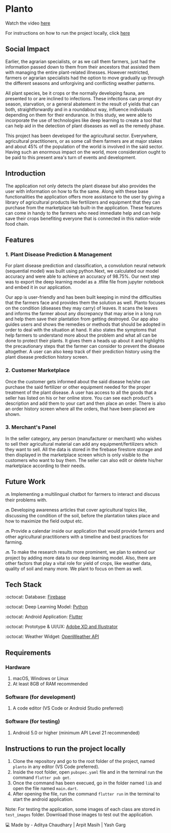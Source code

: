 # Planto

Watch the video [here]()

For instructions on how to run the project locally, click [here](#Instructions-to-run-the-project-locally)

## Social Impact

Earlier, the agrarian specialists, or as we call them farmers, just had the information passed down to them from their ancestors that assisted them with managing the entire plant-related illnesses. However restricted, farmers or agrarian specialists had the option to move gradually up through the different seasons and unforgiving and conflicting weather patterns.

All plant species, be it crops or the normally developing fauna, are presented to or are inclined to infections. These infections can prompt dry season, starvation, or a general abatement in the result of yields that can both, straightforwardly and in a roundabout way, influence individuals depending on them for their endurance. In this study, we were able to incorporate the use of technologies like deep learning to create a tool that can help aid in the detection of plant diseases as well as the remedy phase.
 
This project has been developed for the agricultural sector. Everywhere, agricultural practitioners, or as some call them farmers are at major stakes and about 45% of the population of the world is involved in the said sector. Having such an enormous impact on the world, more consideration ought to be paid to this present area's turn of events and development.

## Introduction

The application not only detects the plant disease but also provides the user with information on how to fix the same. Along with these base functionalities the application offers more assistance to the user by giving a library of agricultural products like fertilizers and equipment that they can purchase from the marketplace tab built-in the application. These features can come in handy to the farmers who need immediate help and can help save their crops benefiting everyone that is connected in this nation-wide food chain.

## Features

### 1. Plant Disease Prediction & Management

For plant disease prediction and classification, a convolution neural network (sequential model) was built using python.Next, we calculated our model accuracy and were able to achieve an accuracy of 98.75%. Our next step was to export the deep learning model as a .tflite file from jupyter notebook and embed it in our application. 

Our app is user-friendly and has been built keeping in mind the difficulties that the farmers face and provides them the solution as well. Planto focuses on the condition (diseases they may carry) of leaves. It scans the leaves and informs the farmer about any discrepancy that may arise in a long run and help them save their plantation from getting destroyed. Our app also guides users and shows the remedies or methods that should be adopted in order to deal with the situation at hand. It also states the symptoms that help farmers to understand more about the problem and what all can be done to protect their plants. It gives them a heads up about it and highlights the precautionary steps that the farmer can consider to prevent the disease altogether. A user can also keep track of their prediction history using the plant disease prediction history screen.

### 2. Customer Marketplace

Once the customer gets informed about the said disease he/she can purchase the said fertilizer or other equipment needed for the proper treatment of the plant disease. A user has access to all the goods that a seller has listed on his or her online store. You can see each product's description and add them to your cart and then place an order. There is also an order history screen where all the orders, that have been placed are shown.

### 3. Merchant's Panel

In the seller category, any person (manufacturer or merchant) who wishes to sell their agricultural material can add any equipment/fertilizers which they want to sell. All the data is stored in the firebase firestore storage and then displayed in the marketplace screen which is only visible to the customers who want to buy them. The seller can also edit or delete his/her marketplace according to their needs.

## Future Work

:soon: Implementing a multilingual chatbot for farmers to interact and discuss their problems with.

:soon: Developing awareness articles that cover agricultural topics like, discussing the condition of the soil, before the plantation takes place and how to maximize the field output etc.

:soon: Provide a calendar inside our application that would provide farmers and other agricultural practitioners with a timeline and best practices for farming.

:soon: To make the research results more prominent, we plan to extend our project by adding more data to our deep learning model. Also, there are other factors that play a vital role for yield of crops, like weather data, quality of soil and many more. We plant to focus on them as well.

## Tech Stack

:octocat: Database: [Firebase](https://firebase.google.com/)

:octocat: Deep Learning Model: [Python](https://www.python.org/)

:octocat: Android Application: [Flutter](https://flutter.dev/)

:octocat: Prototype & UI/UX: [Adobe XD and Illustrator](https://www.adobe.com/in/products/xd.html)

:octocat: Weather Widget: [OpenWeather API](https://openweathermap.org/)

## Requirements

### Hardware

1. macOS, Windows or Linux
2. At least 8GB of RAM recommended

### Software (for development)

1. A code editor (VS Code or Android Studio preferred)

### Software (for testing)

1. Android 5.0 or higher (minimum API Level 21 recommended)

## Instructions to run the project locally

1. Clone the repository and go to the root folder of the project, named `planto` in any editor (VS Code preferred).
2. Inside the root folder, open `pubspec.yaml` file and in the terminal run the command `flutter pub get`.
3. Once the command has been execued, go in the folder named `lib` and open the file named `main.dart`.
4. After opening the file, run the command `flutter run` in the terminal to start the android application.

Note: For testing the application, some images of each class are stored in `test_images` folder. Download those images to test out the application.


💻 Made by - Aditya Chaudhary | Arpit Masih | Yash Garg
